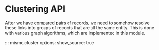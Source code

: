 # Clustering API

After we have compared pairs of records, we need to somehow resolve these links
into groups of records that are all the same entity. This is done with various
graph algorithms, which are implemented in this module.

::: mismo.cluster
    options:
      show_source: true
